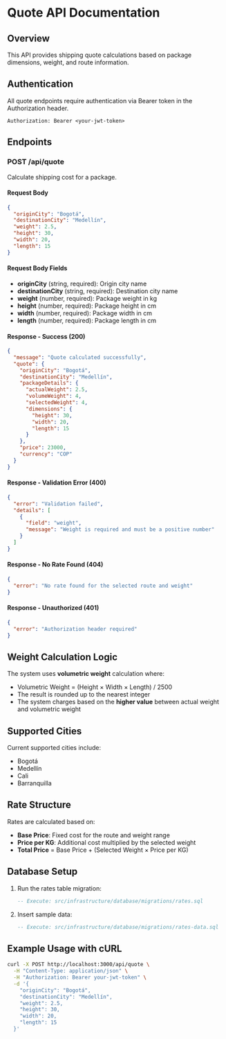# Quote API Documentation

## Overview

This API provides shipping quote calculations based on package dimensions, weight, and route information.

## Authentication

All quote endpoints require authentication via Bearer token in the Authorization header.

```
Authorization: Bearer <your-jwt-token>
```

## Endpoints

### POST /api/quote

Calculate shipping cost for a package.

#### Request Body

```json
{
  "originCity": "Bogotá",
  "destinationCity": "Medellín",
  "weight": 2.5,
  "height": 30,
  "width": 20,
  "length": 15
}
```

#### Request Body Fields

- **originCity** (string, required): Origin city name
- **destinationCity** (string, required): Destination city name
- **weight** (number, required): Package weight in kg
- **height** (number, required): Package height in cm
- **width** (number, required): Package width in cm
- **length** (number, required): Package length in cm

#### Response - Success (200)

```json
{
  "message": "Quote calculated successfully",
  "quote": {
    "originCity": "Bogotá",
    "destinationCity": "Medellín",
    "packageDetails": {
      "actualWeight": 2.5,
      "volumeWeight": 4,
      "selectedWeight": 4,
      "dimensions": {
        "height": 30,
        "width": 20,
        "length": 15
      }
    },
    "price": 23000,
    "currency": "COP"
  }
}
```

#### Response - Validation Error (400)

```json
{
  "error": "Validation failed",
  "details": [
    {
      "field": "weight",
      "message": "Weight is required and must be a positive number"
    }
  ]
}
```

#### Response - No Rate Found (404)

```json
{
  "error": "No rate found for the selected route and weight"
}
```

#### Response - Unauthorized (401)

```json
{
  "error": "Authorization header required"
}
```

## Weight Calculation Logic

The system uses **volumetric weight** calculation where:

- Volumetric Weight = (Height × Width × Length) / 2500
- The result is rounded up to the nearest integer
- The system charges based on the **higher value** between actual weight and volumetric weight

## Supported Cities

Current supported cities include:

- Bogotá
- Medellín
- Cali
- Barranquilla

## Rate Structure

Rates are calculated based on:

- **Base Price**: Fixed cost for the route and weight range
- **Price per KG**: Additional cost multiplied by the selected weight
- **Total Price** = Base Price + (Selected Weight × Price per KG)

## Database Setup

1. Run the rates table migration:

   ```sql
   -- Execute: src/infrastructure/database/migrations/rates.sql
   ```

2. Insert sample data:
   ```sql
   -- Execute: src/infrastructure/database/migrations/rates-data.sql
   ```

## Example Usage with cURL

```bash
curl -X POST http://localhost:3000/api/quote \
  -H "Content-Type: application/json" \
  -H "Authorization: Bearer your-jwt-token" \
  -d '{
    "originCity": "Bogotá",
    "destinationCity": "Medellín",
    "weight": 2.5,
    "height": 30,
    "width": 20,
    "length": 15
  }'
```
